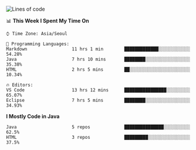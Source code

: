 <!--START_SECTION:waka-->
![Lines of code](https://img.shields.io/badge/From%20Hello%20World%20I%27ve%20Written-251985%20lines%20of%20code-blue)

📊 **This Week I Spent My Time On** 

```text
⌚︎ Time Zone: Asia/Seoul

💬 Programming Languages: 
Markdown                 11 hrs 1 min        █████████████░░░░░░░░░░░░   54.28% 
Java                     7 hrs 10 mins       ████████░░░░░░░░░░░░░░░░░   35.38% 
HTML                     2 hrs 5 mins        ██░░░░░░░░░░░░░░░░░░░░░░░   10.34%

🔥 Editors: 
VS Code                  13 hrs 12 mins      ████████████████░░░░░░░░░   65.07% 
Eclipse                  7 hrs 5 mins        ████████░░░░░░░░░░░░░░░░░   34.93%

```

**I Mostly Code in Java** 

```text
Java                     5 repos             ███████████████░░░░░░░░░░   62.5% 
HTML                     3 repos             █████████░░░░░░░░░░░░░░░░   37.5%

```



<!--END_SECTION:waka-->
<!--
**cgkim449/cgkim449** is a ✨ _special_ ✨ repository because its `README.md` (this file) appears on your GitHub profile.

Here are some ideas to get you started:

- 🔭 I’m currently working on ...
- 🌱 I’m currently learning ...
- 👯 I’m looking to collaborate on ...
- 🤔 I’m looking for help with ...
- 💬 Ask me about ...
- 📫 How to reach me: ...
- 😄 Pronouns: ...
- ⚡ Fun fact: ...
-->
